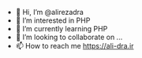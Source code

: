 - 👋 Hi, I’m @alirezadra
- 👀 I’m interested in PHP
- 🌱 I’m currently learning PHP
- 💞️ I’m looking to collaborate on ...
- 📫 How to reach me https://ali-dra.ir
<!---
alirezadra/alirezadra is a ✨ special ✨ repository because its `README.md` (this file) appears on your GitHub profile.
You can click the Preview link to take a look at your changes.
--->
